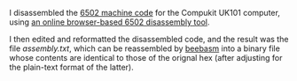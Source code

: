 I disassembled the [6502 machine code](https://github.com/ahope1/Galactic-Hitchhiker/tree/main/original-hex) for the Compukit UK101 computer, using [an online browser-based 6502 disassembly tool](https://www.masswerk.at/6502/disassembler.html).

I then edited and reformatted the disassembled code, and the result was the file *assembly.txt*, which can be reassembled by [beebasm](https://github.com/stardot/beebasm) into a binary file whose contents are identical to those of the orignal hex (after adjusting for the plain-text format of the latter).
